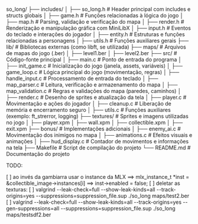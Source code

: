 so_long/
├── includes/
│ ├── so_long.h # Header principal com includes e structs globais
│ ├── game.h # Funções relacionadas à lógica do jogo
│ ├── map.h # Parsing, validação e verificação do mapa
│ ├── render.h # Renderização e manipulação gráfica com MiniLibX
│ ├── input.h # Eventos do teclado e interações do jogador
│ ├── entity.h # Estruturas e funções relacionadas a personagens
│ ├── utils.h # Funções auxiliares gerais
├── lib/ # Bibliotecas externas (como libft, se utilizada)
├── maps/ # Arquivos de mapas do jogo (.ber)
│ ├── level1.ber
│ ├── level2.ber
├── src/ # Código-fonte principal
│ ├── main.c # Ponto de entrada do programa
│ ├── init_game.c # Inicialização do jogo (janela, assets, variáveis)
│ ├── game_loop.c # Lógica principal do jogo (movimentação, regras)
│ ├── handle_input.c # Processamento de entrada do teclado
│ ├── map_parser.c # Leitura, verificação e armazenamento do mapa
│ ├── map_validation.c # Regras e validações do mapa (paredes, caminhos)
│ ├── render.c # Desenho de sprites e atualização da tela
│ ├── player.c # Movimentação e ações do jogador
│ ├── cleanup.c # Liberação de memória e encerramento seguro
│ ├── utils.c # Funções auxiliares (exemplo: ft_strerror, logging)
├── textures/ # Sprites e imagens utilizadas no jogo
│ ├── player.xpm
│ ├── wall.xpm
│ ├── collectible.xpm
│ ├── exit.xpm
├── bonus/ # Implementações adicionais
│ ├── enemy_ai.c # Movimentação dos inimigos no mapa
│ ├── animations.c # Efeitos visuais e animações
│ ├── hud_display.c # Contador de movimentos e informações na tela
├── Makefile # Script de compilação do projeto
└── README.md # Documentação do projeto

TODO:

[ ] ao invés da gambiarra usar o instance da MLX ==> mlx_instance_t \*inst = &collectible_image->instances[i] ==> inst->enabled = false;
[ ] deletar as texturas:
[ ] valgrind --leak-check=full --show-leak-kinds=all --track-origins=yes --suppressions=suppression_file.sup ./so_long maps/test2.ber
[ ] valgrind --leak-check=full --show-leak-kinds=all --track-origins=yes --gen-suppressions=all --suppressions=suppression_file.sup  ./so_long maps/testsdf2.ber
